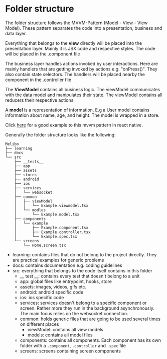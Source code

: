 # Folder structure

The folder structure follows the MVVM-Pattern (Model - View - View Model).
These pattern separates the code into a presentation, business and data layer.

Everything that belongs to the <b>view</b> directly will be placed into the presentation layer. Mainly it is JSX code
and respective styles. The code will be placed in the .component file

The business layer handles actions invoked by user interactions. Here are mainly handlers that are getting invoked by
actions e.g. "onPress()". They also contain state selectors. The handlers will be placed nearby the component in the .controller file

The <b>ViewModel</b> contains all business logic. The viewModel communicates with the data model and manipulates their
state. The viewModel contains all reducers their respective actions.

A <b>model</b> is a representation of information. E.g a User model contains information about name, age, and height. The model
is wrapped in a store.

Click [here](https://tech.groww.in/apply-mvvm-in-react-native-app-ad77fa0f851b) for a good example to this mvvm pattern in react native.

Generally the folder structure looks like the following:

````
Melibo
├── learning
├── docs
└── src
    ├── __tests__
    ├── app
    ├── assets
    ├── stores
    ├── android
    ├── ios
    ├── services
    │   └── websocket
    ├── common
    │   ├── viewModel
    │   │   └── Example.viewmodel.tsx
    │   └── modles
    │       └── Example.model.tsx
    ├── components
    │   └── example
    │       ├── Example.component.tsx
    │       ├── Example.controller.tsx
    │       └── Example.spec.tsx
    └── screens
        └── Home.screen.tsx
````

- learning: contains files that do not belong to the project directly. They are practical examples for generic problems
- docs: contains documentation e.g. coding guidelines
- src: everything that belongs to the code itself contains in this folder
    - __ test __: contains every test that doesn't belong to a unit
    - app: global files like entrypoint, hooks, store
    - assets: images, videos, gifs etc.
    - android: android specific code
    - ios: ios specific code
    - services: services doesn't belong to a specific component or screen. Rather more they run in the background
      asynchronously. The main focus relies on the websocket connection.
    - common: holds generic files that are going to be used several times on different places
        - viewModel: contains all view models
        - models: contains all model files
    - components: contains all components. Each component has its own folder with a `.component`, `.controller`
      and `.spec` file
    - screens: screens containing screen components

